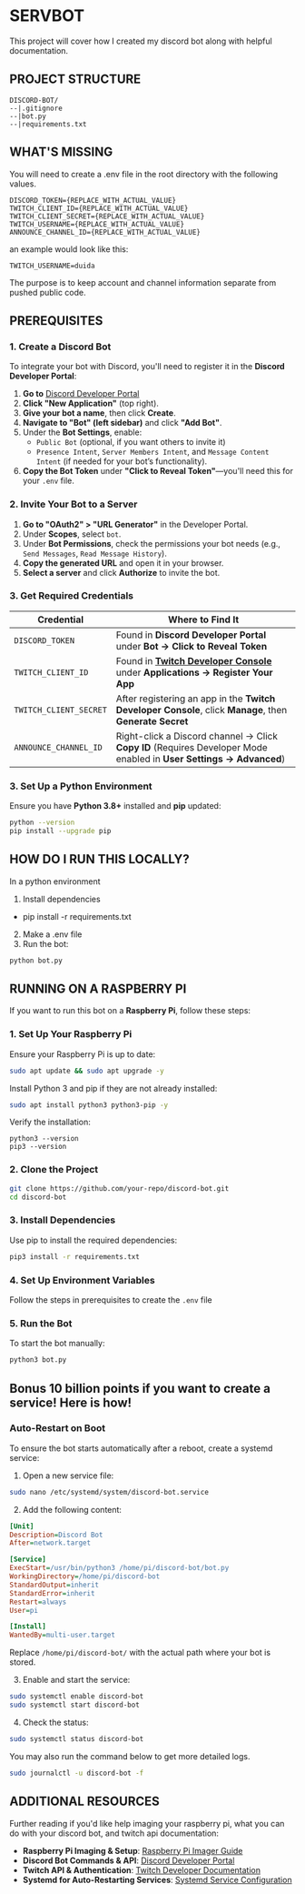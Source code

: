 # SERVBOT

This project will cover how I created my discord bot along with helpful documentation.

## PROJECT STRUCTURE

```
DISCORD-BOT/
--|.gitignore
--|bot.py
--|requirements.txt
```

## WHAT'S MISSING

You will need to create a .env file in the root directory with the following values.

```
DISCORD_TOKEN={REPLACE_WITH_ACTUAL_VALUE}
TWITCH_CLIENT_ID={REPLACE_WITH_ACTUAL_VALUE}
TWITCH_CLIENT_SECRET={REPLACE_WITH_ACTUAL_VALUE}
TWITCH_USERNAME={REPLACE_WITH_ACTUAL_VALUE}
ANNOUNCE_CHANNEL_ID={REPLACE_WITH_ACTUAL_VALUE}
```

an example would look like this:

```
TWITCH_USERNAME=duida
```

The purpose is to keep account and channel information separate from pushed public code.

## PREREQUISITES

### 1. Create a Discord Bot

To integrate your bot with Discord, you'll need to register it in the **Discord Developer Portal**:

1. **Go to** [Discord Developer Portal](https://discord.com/developers/applications)
2. **Click "New Application"** (top right).
3. **Give your bot a name**, then click **Create**.
4. **Navigate to "Bot" (left sidebar)** and click **"Add Bot"**.
5. Under the **Bot Settings**, enable:
   - `Public Bot` (optional, if you want others to invite it)
   - `Presence Intent`, `Server Members Intent`, and `Message Content Intent` (if needed for your bot’s functionality).
6. **Copy the Bot Token** under **"Click to Reveal Token"**—you'll need this for your `.env` file.

### 2. Invite Your Bot to a Server

1. **Go to "OAuth2" > "URL Generator"** in the Developer Portal.
2. Under **Scopes**, select `bot`.
3. Under **Bot Permissions**, check the permissions your bot needs (e.g., `Send Messages`, `Read Message History`).
4. **Copy the generated URL** and open it in your browser.
5. **Select a server** and click **Authorize** to invite the bot.

### 3. Get Required Credentials

| **Credential**         | **Where to Find It**                                                                                                |
| ---------------------- | ------------------------------------------------------------------------------------------------------------------- |
| `DISCORD_TOKEN`        | Found in **Discord Developer Portal** under **Bot → Click to Reveal Token**                                         |
| `TWITCH_CLIENT_ID`     | Found in **[Twitch Developer Console](https://dev.twitch.tv/console)** under **Applications → Register Your App**   |
| `TWITCH_CLIENT_SECRET` | After registering an app in the **Twitch Developer Console**, click **Manage**, then **Generate Secret**            |
| `ANNOUNCE_CHANNEL_ID`  | Right-click a Discord channel → Click **Copy ID** (Requires Developer Mode enabled in **User Settings → Advanced**) |

### 3. Set Up a Python Environment

Ensure you have **Python 3.8+** installed and **pip** updated:

```sh
python --version
pip install --upgrade pip
```

## HOW DO I RUN THIS LOCALLY?

In a python environment

1. Install dependencies

- pip install -r requirements.txt

2. Make a .env file
3. Run the bot:

```sh
python bot.py
```

## RUNNING ON A RASPBERRY PI

If you want to run this bot on a **Raspberry Pi**, follow these steps:

### 1. Set Up Your Raspberry Pi

Ensure your Raspberry Pi is up to date:

```sh
sudo apt update && sudo apt upgrade -y
```

Install Python 3 and pip if they are not already installed:

```sh
sudo apt install python3 python3-pip -y
```

Verify the installation:

```
python3 --version
pip3 --version
```

### 2. Clone the Project

```sh
git clone https://github.com/your-repo/discord-bot.git
cd discord-bot
```

### 3. Install Dependencies

Use pip to install the required dependencies:

```sh
pip3 install -r requirements.txt
```

### 4. Set Up Environment Variables

Follow the steps in prerequisites to create the `.env` file

### 5. Run the Bot

To start the bot manually:

```sh
python3 bot.py
```

## Bonus 10 billion points if you want to create a service! Here is how!

### Auto-Restart on Boot

To ensure the bot starts automatically after a reboot, create a systemd service:

1. Open a new service file:

```sh
sudo nano /etc/systemd/system/discord-bot.service
```

2. Add the following content:

```ini
[Unit]
Description=Discord Bot
After=network.target

[Service]
ExecStart=/usr/bin/python3 /home/pi/discord-bot/bot.py
WorkingDirectory=/home/pi/discord-bot
StandardOutput=inherit
StandardError=inherit
Restart=always
User=pi

[Install]
WantedBy=multi-user.target
```

Replace `/home/pi/discord-bot/` with the actual path where your bot is stored.

3. Enable and start the service:

```sh
sudo systemctl enable discord-bot
sudo systemctl start discord-bot
```

4. Check the status:

```sh
sudo systemctl status discord-bot
```

You may also run the command below to get more detailed logs.

```sh
sudo journalctl -u discord-bot -f
```

## ADDITIONAL RESOURCES

Further reading if you'd like help imaging your raspberry pi, what you can do with your discord bot, and twitch api documentation:

- **Raspberry Pi Imaging & Setup**: [Raspberry Pi Imager Guide](https://www.raspberrypi.com/software/)
- **Discord Bot Commands & API**: [Discord Developer Portal](https://discord.com/developers/docs/intro)
- **Twitch API & Authentication**: [Twitch Developer Documentation](https://dev.twitch.tv/docs)
- **Systemd for Auto-Restarting Services**: [Systemd Service Configuration](https://www.freedesktop.org/software/systemd/man/systemd.service.html)
